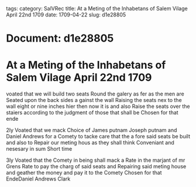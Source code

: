 tags: 
category: SalVRec
title: At a Meting of the Inhabetans of Salem Vilage April 22nd 1709
date: 1709-04-22
slug: d1e28805




# Document: d1e28805


# At a Meting of the Inhabetans of Salem Vilage April 22nd 1709 

voated that we will build two seats Round the galery as fer as the men are Seated upon the back sides a gainst the wall Raising the seats nex to the wall eight or nine inches hier then now it is and also Raise the seats over the staiers according to the judgment of those that shall be Chosen for that ende

2ly Voated that we mack Choice of James putnam Joseph putnam and Daniel Andrews for a Comety to tacke care that the a fore said seats be built and also to Repair our meting hous as they shall think Conveniant and nesesary in sum Short time

3ly Voated that the Comety in being shall mack a Rate in the marjant of mr Grens Rate to pay the charg of said seats and Repairing said meting house and geather the money and pay it to the Comety Chosen for that EndeDaniel Andrews Clark
